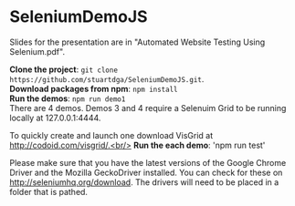 # SeleniumDemoJS
Slides for the presentation are in "Automated Website Testing Using Selenium.pdf".

**Clone the project**: `git clone https://github.com/stuartdga/SeleniumDemoJS.git`.<br/>
**Download packages from npm**: `npm install`<br/>
**Run the demos**: `npm run demo1`<br/>
There are 4 demos.  Demos 3 and 4 require a Selenuim Grid to be running locally at 127.0.0.1:4444.<br/>

To quickly create and launch one download VisGrid at http://codoid.com/visgrid/.<br/>
**Run the each demo**: 'npm run test'

Please make sure that you have the latest versions of the Google Chrome Driver and the Mozilla GeckoDriver
installed.  You can check for these on http://seleniumhq.org/download. The drivers will
need to be placed in a folder that is pathed.
